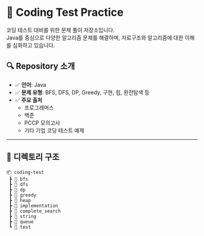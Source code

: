 # 🧠 Coding Test Practice

코딩 테스트 대비를 위한 문제 풀이 저장소입니다.  
Java를 중심으로 다양한 알고리즘 문제를 해결하며, 자료구조와 알고리즘에 대한 이해를 심화하고 있습니다.

## 🔍 Repository 소개

- ✅ **언어**: Java
- ✅ **문제 유형**: BFS, DFS, DP, Greedy, 구현, 힙, 완전탐색 등
- ✅ **주요 출처**
  - 프로그래머스
  - 백준
  - PCCP 모의고사
  - 기타 기업 코딩 테스트 예제

---

## 📁 디렉토리 구조

```plaintext
📦 coding-test
 ┣ 📂 bfs
 ┣ 📂 dfs
 ┣ 📂 dp
 ┣ 📂 greedy
 ┣ 📂 heap
 ┣ 📂 implementation
 ┣ 📂 complete_search
 ┣ 📂 string
 ┣ 📂 queue
 ┗ 📂 test
